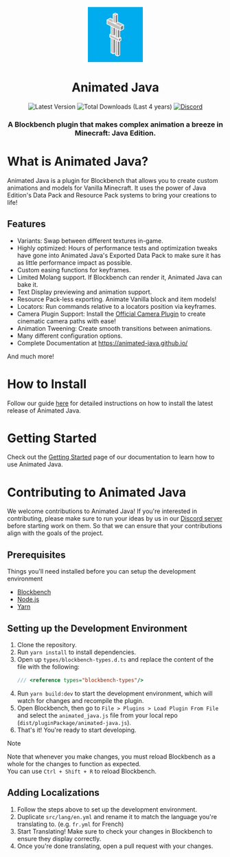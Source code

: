 <div align=center>
	<img src="https://raw.githubusercontent.com/Animated-Java/animated-java/main/src/assets/animated_java_icon.svg" width=128/>
	<h1 >Animated Java
	</h1>
</div>
<div align="center">
	<img alt="Latest Version" src="https://img.shields.io/badge/dynamic/json?url=https%3A%2F%2Fraw.githubusercontent.com%2FAnimated-Java%2Fanimated-java%2Fmain%2Fpackage.json&query=display_version&prefix=v&style=flat-square&label=%20&color=%2300aced00">
	<img alt="Total Downloads (Last 4 years)" src="https://img.shields.io/badge/dynamic/json?url=https%3A%2F%2Fblckbn.ch%2Fapi%2Fstats%2Fplugins%3Fweeks%3D192&query=animated_java&style=flat-square&logo=data%3Aimage%2Fpng%3Bbase64%2CiVBORw0KGgoAAAANSUhEUgAAAGAAAABgCAYAAADimHc4AAAAAXNSR0IArs4c6QAAA6BJREFUeF7tnFFSGzEMhuXkBB0gkLf0JuQmcBLgJMlNmp6keQtkyHCCxJ3NNJ0MTXclW7Js5ucVWfJ%2B38oQYxMIX64Egmt1FCcIcH4JIAACnAk4l0cHQIAzAefy6AAIcCbgXB4dAAHOBJzLowMgwJmAc3l0AAQ4E3Aujw6AABmB1%2B0u9o24m1w19VI1NdkOPATIXlj1aAhQRypLCAEyXurREKCOVJYQAmS81KMhQB2pLCEEyHipR0OAOlJZQgiQ8VKPhgB1pLKEECDjpR4NAepIZQkhQMZLPRoC1JHKEkKAjJd6NASoI5UlhAAZL%2FVoCFBHKksIATJe6tEQoI5UlhACZLxY0W%2Fb3eKwH71Mp9%2FWQwM0BGw2HzMa7%2B%2Bnk%2BvlUD3r77ufinjdvv8gCvdEtI770XxIQq6ADn4Y7xddzUC0vJ1cPVpD7svvKuAM%2FmmOgxJyBJzDPxX0luAmoFt2ItHDhbejV0KqgEvwT7VjpJfp7dWzRye4COiBP9gJKQL64HtLKC6AAb9XglQAB76nhOICNm%2B75xDoidnu%2FyxHEgES%2BN18IsXH0r8ZFRfQPWiOBK6AFuB3LFwE5EjgCGgFvquAVAlhfPjVt3zF%2Fej76fd8zjLnseycz8utA06TkC5HRDTrBxtXfz7YDfL3hu%2FeAYkSBsFyAmqAX42AhOWIw%2Fi%2FMbXAr0pAKQk1wa9OgLWE2uBXKcBKQo3wqxWgLaFW%2BFUL0JJQM%2FzqBeRKqB1%2BEwJSJbQAvxkBUgmtwG9KAFdCS%2FBVBHB2J7M%2Btn4a3Ld3ZAHf%2BvmyN%2BOsJ3hJ3iUJFvC72tbP16SAz8uRFXwIGFi7uk6gENeWf0ZEB2j%2BAEnIBQEJ0DSHQIAmzYRcEJAATXMIBGjSTMgFAQnQNIdAgCbNhFwQkABNc0gLArqDUgNndTSR1JUr9%2F%2BUKmxF%2FL3hUheZArPRuNyRLUB4sq0AlnIlNC525As43rnqP69ZDknZSjEc5tObm1VO1WwBx53J7ftDoLDImUhrY7V2YFUEdPAEN19aY31hvnF1N7meazyImoBjJ8huv2jMv3gOjXX%2FfNKqAo4SNh%2Bz0fjwFCnOuMfEi1OUFVwTxXWM4ScdRsuhe8yy1I43ZKQT%2Farx6h3wVUFZPRcEWJFl5oUAJiirMAiwIsvMCwFMUFZhEGBFlpkXApigrMIgwIosMy8EMEFZhUGAFVlmXghggrIKgwArssy8EMAEZRUGAVZkmXkhgAnKKuw3fJAlf%2F2mKG8AAAAASUVORK5CYII%3D&label=%20&color=%2300aced00">
	<a href="https://discord.com/invite/jFgY4PXZfp"><img alt="Discord" src="https://img.shields.io/discord/785339959518953482?style=flat-square&logo=discord&label=%20&color=%2300aced00"></a>
</div>
<h3 align="center">
	A Blockbench plugin that makes complex animation a breeze in Minecraft: Java Edition.
</h3>

# What is Animated Java?

Animated Java is a plugin for Blockbench that allows you to create custom animations and models
for Vanilla Minecraft. It uses the power of Java Edition's Data Pack and Resource Pack systems
to bring your creations to life!

## Features

-   Variants: Swap between different textures in-game.
-   Highly optimized: Hours of performance tests and optimization tweaks have gone into Animated
    Java's Exported Data Pack to make sure it has as little performance impact as possible.
-   Custom easing functions for keyframes.
-   Limited Molang support. If Blockbench can render it, Animated Java can bake it.
-   Text Display previewing and animation support.
-   Resource Pack-less exporting. Animate Vanilla block and item models!
-   Locators: Run commands relative to a locators position via keyframes.
-   Camera Plugin Support: Install the [Official Camera Plugin](https://www.blockbench.net/plugins/cameras) to create cinematic camera paths with ease!
-   Animation Tweening: Create smooth transitions between animations.
-   Many different configuration options.
-   Complete Documentation at https://animated-java.github.io/

And much more!

# How to Install

Follow our guide [here](https://animated-java.github.io/docs/getting-started/installing-animated-java) for detailed instructions on how to install the latest release of Animated Java.

# Getting Started

Check out the [Getting Started](https://animated-java.github.io/docs/getting-started/installing-animated-java) page of our documentation to learn how to use Animated Java.

# Contributing to Animated Java

We welcome contributions to Animated Java! If you're interested in contributing, please make sure to run your ideas by us in our [Discord server](https://discord.com/invite/jFgY4PXZfp) before starting work on them. So that we can ensure that your contributions align with the goals of the project.

## Prerequisites

Things you'll need installed before you can setup the development environment

-   [Blockbench](https://www.blockbench.net/)
-   [Node.js](https://nodejs.org/en/)
-   [Yarn](https://classic.yarnpkg.com/lang/en/docs/install/#windows-stable)

## Setting up the Development Environment

1. Clone the repository.
2. Run `yarn install` to install dependencies.
3. Open up `types/blockbench-types.d.ts` and replace the content of the file with the following:
    ```ts
    /// <reference types="blockbench-types"/>
    ```
4. Run `yarn build:dev` to start the development environment, which will watch for changes and recompile the plugin.
5. Open Blockbench, then go to `File > Plugins > Load Plugin From File` and select the `animated_java.js` file from your local repo (`dist/pluginPackage/animated-java.js`).
6. That's it! You're ready to start developing.

> [!NOTE]
> Note that whenever you make changes, you must reload Blockbench as a whole for the changes to function as expected.<br>
> You can use `Ctrl + Shift + R` to reload Blockbench.

## Adding Localizations

1. Follow the steps above to set up the development environment.
2. Duplicate `src/lang/en.yml` and rename it to match the language you're translating to. (e.g. `fr.yml` for French)
3. Start Translating! Make sure to check your changes in Blockbench to ensure they display correctly.
4. Once you're done translating, open a pull request with your changes.
